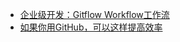 - [企业级开发：Gitflow Workflow工作流](http://www.jianshu.com/p/104fa8b15d1e)
- [如果你用GitHub，可以这样提高效率](https://segmentfault.com/a/1190000004619665?hmsr=toutiao.io&utm_medium=toutiao.io&utm_source=toutiao.io)
